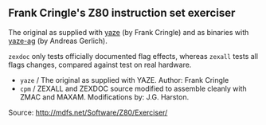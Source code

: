 Frank Cringle's Z80 instruction set exerciser
---------------------------------------------

The original as supplied with [yaze][] (by Frank Cringle)
and as binaries with [yaze-ag][] (by Andreas Gerlich).

`zexdoc` only tests officially documented flag effects, whereas `zexall` tests 
all flags changes, compared against test on real hardware.

* `yaze` / The original as supplied with YAZE. Author: Frank Cringle
* `cpm` / ZEXALL and ZEXDOC source modified to assemble cleanly with ZMAC and
  MAXAM. Modifications by: J.G. Harston.

[yaze]: ftp://ftp.ping.de/pub/misc/emulators/yaze.README
[yaze-ag]: http://www.mathematik.uni-ulm.de/users/ag/yaze-ag/

Source: http://mdfs.net/Software/Z80/Exerciser/
